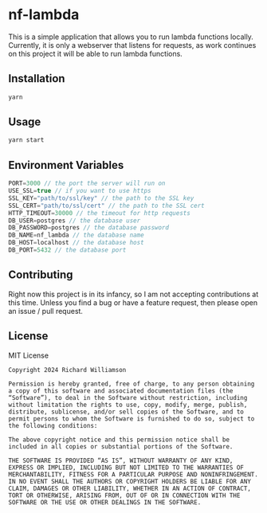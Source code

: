 # nf-lambda

This is a simple application that allows you to run lambda functions locally. Currently, it is only a webserver
that listens for requests, as work continues on this project it will be able to run lambda functions.

## Installation

```bash
yarn
```

## Usage

```bash
yarn start
```

## Environment Variables

```javascript
PORT=3000 // the port the server will run on
USE_SSL=true // if you want to use https
SSL_KEY="path/to/ssl/key" // the path to the SSL key
SSL_CERT="path/to/ssl/cert" // the path to the SSL cert
HTTP_TIMEOUT=30000 // the timeout for http requests
DB_USER=postgres // the database user
DB_PASSWORD=postgres // the database password
DB_NAME=nf_lambda // the database name
DB_HOST=localhost // the database host
DB_PORT=5432 // the database port
```

## Contributing
Right now this project is in its infancy, so I am not accepting contributions at this time. Unless you find a bug
or have a feature request, then please open an issue / pull request.

## License
MIT License
```
Copyright 2024 Richard Williamson

Permission is hereby granted, free of charge, to any person obtaining a copy of this software and associated documentation files (the “Software”), to deal in the Software without restriction, including without limitation the rights to use, copy, modify, merge, publish, distribute, sublicense, and/or sell copies of the Software, and to permit persons to whom the Software is furnished to do so, subject to the following conditions:

The above copyright notice and this permission notice shall be included in all copies or substantial portions of the Software.

THE SOFTWARE IS PROVIDED “AS IS”, WITHOUT WARRANTY OF ANY KIND, EXPRESS OR IMPLIED, INCLUDING BUT NOT LIMITED TO THE WARRANTIES OF MERCHANTABILITY, FITNESS FOR A PARTICULAR PURPOSE AND NONINFRINGEMENT. IN NO EVENT SHALL THE AUTHORS OR COPYRIGHT HOLDERS BE LIABLE FOR ANY CLAIM, DAMAGES OR OTHER LIABILITY, WHETHER IN AN ACTION OF CONTRACT, TORT OR OTHERWISE, ARISING FROM, OUT OF OR IN CONNECTION WITH THE SOFTWARE OR THE USE OR OTHER DEALINGS IN THE SOFTWARE.
```